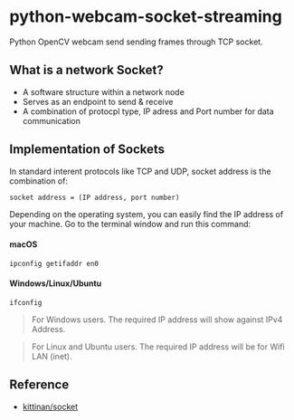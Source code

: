 # python-webcam-socket-streaming
Python OpenCV webcam send sending frames through TCP socket. 

## What is a network Socket?
- A software structure within a network node
- Serves as an endpoint to send & receive
- A combination of protocpl type, IP adress and Port number for data communication

## Implementation of Sockets
In standard interent protocols like TCP and UDP, socket address is the combination of:

```
socket address = (IP address, port number)
```

Depending on the operating system, you can easily find the IP address of your machine. Go to the terminal window and run this command:
#### macOS

```
ipconfig getifaddr en0
```
#### Windows/Linux/Ubuntu

```
ifconfig
```

> For Windows users. The required IP address will show against IPv4 Address.

> For Linux and Ubuntu users. The required IP address will be for Wifi LAN (inet).

#### 
## Reference
- [kittinan/socket](https://gist.github.com/kittinan/e7ecefddda5616eab2765fdb2affed1b)
